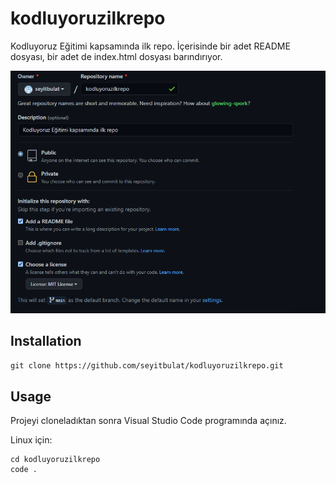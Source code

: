 # kodluyoruzilkrepo
Kodluyoruz Eğitimi kapsamında ilk repo. İçerisinde bir adet README dosyası, bir adet de index.html dosyası barındırıyor.

![github](https://github.com/seyitbulat/kodluyoruzilkrepo/blob/main/img.PNG)

## Installation
`git clone https://github.com/seyitbulat/kodluyoruzilkrepo.git`

## Usage
Projeyi cloneladıktan sonra Visual Studio Code programında açınız.

Linux için:
```
cd kodluyoruzilkrepo
code .
```

